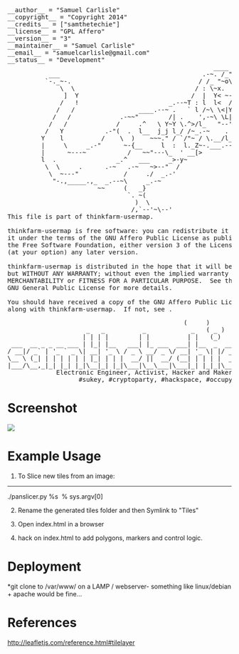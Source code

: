 <pre>
__author__ = "Samuel Carlisle"
__copyright__ = "Copyright 2014"
__credits__ = ["samthetechie"]
__license__ = "GPL Affero"
__version__ = "3"
__maintainer__ = "Samuel Carlisle"
__email__ = "samuelcarlisle@gmail.com"
__status__ = "Development"
                                                       ____
           ___                                      .-~. /_"-._        _______________________________
          `-._~-.                                  / /_ "~o\  :Y      / I made thinkfarm-map so that  \
              \  \                                / : \~x.  ` ')      |  farmers could have fun with  |
               ]  Y                              /  |  Y< ~-.__j      |   map mashups of the space    |
              /   !                        _.--~T : l  l<  /.-~      <      I hope you like it :)     |
             /   /                 ____.--~ .   ` l /~\ \<|Y          \__________________samthetechie_/
            /   /             .-~~"        /| .    ',-~\ \L|
           /   /             /     .^   \ Y~Y \.^>/l_   "--'
          /   Y           .-"(  .  l__  j_j l_/ /~_.-~    .
         Y    l          /    \  )    ~~~." / `/"~ / \.__/l_
         |     \     _.-"      ~-{__     l  :  l._Z~-.___.--~
         |      ~---~           /   ~~"---\_  ' __[>
         l  .                _.^   ___     _>-y~
          \  \     .      .-~   .-~   ~>--"  /
           \  ~---"            /     ./  _.-'
            "-.,_____.,_  _.--~\     _.-~
                        ~~     (   _}  
                                `. ~(
                                  )  \
                                 /,`--'~\--'
This file is part of thinkfarm-usermap.

thinkfarm-usermap is free software: you can redistribute it and/or modify
it under the terms of the GNU Affero Public License as published by
the Free Software Foundation, either version 3 of the License, or
(at your option) any later version.

thinkfarm-usermap is distributed in the hope that it will be useful,
but WITHOUT ANY WARRANTY; without even the implied warranty of
MERCHANTABILITY or FITNESS FOR A PARTICULAR PURPOSE.  See the
GNU General Public License for more details.

You should have received a copy of the GNU Affero Public License
along with thinkfarm-usermap.  If not, see <http://www.gnu.org/licenses/>.
</pre>

<pre>                                               (     )                         
                     _   _          _            _   ( _ )                          
                    | | | |        | |          | |   (_)                          
 ___  __ _ _ __ ___ | |_| |__   ___| |_ ___  ___| |__  _  ___  
/ __|/ _` | '_ ` _ \| __| '_ \ / _ \ __/ _ \/ __| '_ \| |/ _ \
\__ \ (_| | | | | | | |_| | | |  __/ ||  __/ (__| | | | |  __/
|___/\__,_|_| |_| |_|\__|_| |_|\___|\__\___|\___|_| |_|_|\___
             Electronic Engineer, Activist, Hacker and Maker.
                   #sukey, #cryptoparty, #hackspace, #occupy.
</pre>

Screenshot
==========
![](https://github.com/samthetechie/thinkfarm-map/blob/master/images/screenshot.png)

Example Usage
=============
1. To Slice new tiles from an image:
---------------------------------
./panslicer.py %s <image> % sys.argv[0]

2. Rename the generated tiles folder and then Symlink to "Tiles"

3. Open index.html in a browser

4. hack on index.html to add polygons, markers and control logic.

Deployment
==========
*git clone to /var/www/ on a LAMP / webserver- something like linux/debian + apache would be fine...

References
==========
http://leafletjs.com/reference.html#tilelayer
